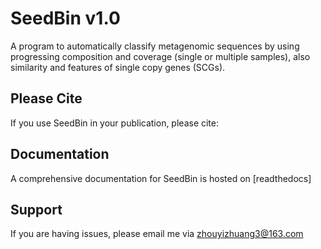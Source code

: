 # SeedBin v1.0  
A program to automatically classify metagenomic sequences by using progressing composition and coverage (single or multiple samples), also similarity and features of single copy genes (SCGs). 

## Please Cite ##
If you use SeedBin in your publication, please cite:

## Documentation ##
A comprehensive documentation for SeedBin is hosted on [readthedocs]

## Support ##
If you are having issues, please email me via zhouyizhuang3@163.com

